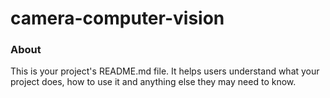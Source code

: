 camera-computer-vision
======================

### About

This is your project's README.md file. It helps users understand what your
project does, how to use it and anything else they may need to know.